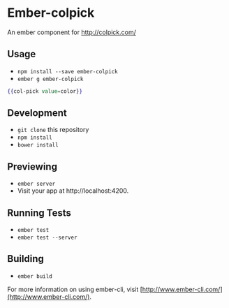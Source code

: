 # Ember-colpick

An ember component for http://colpick.com/ 

## Usage

* `npm install --save ember-colpick`
* `ember g ember-colpick`

```hbs
{{col-pick value=color}}
```

## Development

* `git clone` this repository
* `npm install`
* `bower install`

## Previewing

* `ember server`
* Visit your app at http://localhost:4200.

## Running Tests

* `ember test`
* `ember test --server`

## Building

* `ember build`

For more information on using ember-cli, visit [http://www.ember-cli.com/](http://www.ember-cli.com/).
